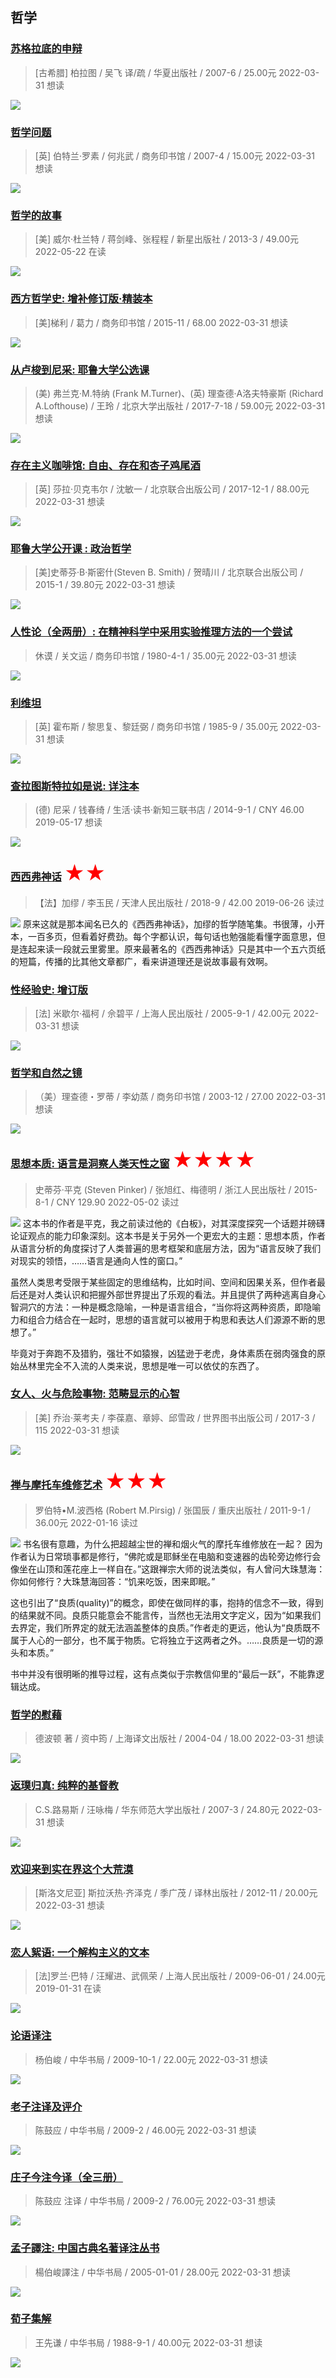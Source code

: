 ## 哲学
### [苏格拉底的申辩](https://book.douban.com/subject/2170983/) 
> [古希腊] 柏拉图 / 吴飞 译/疏 / 华夏出版社 / 2007-6 / 25.00元
> 2022-03-31 想读

![](html_想读\s4595394.jpg)


### [哲学问题](https://book.douban.com/subject/2111791/) 
> [英] 伯特兰·罗素 / 何兆武 / 商务印书馆 / 2007-4 / 15.00元
> 2022-03-31 想读

![](html_想读\s8960796.jpg)


### [哲学的故事](https://book.douban.com/subject/14439405/) 
> [美] 威尔·杜兰特 / 蒋剑峰、张程程 / 新星出版社 / 2013-3 / 49.00元
> 2022-05-22 在读

![](html_在读\s24589846.jpg)


### [西方哲学史: 增补修订版·精装本](https://book.douban.com/subject/26606416/) 
> [美]梯利 / 葛力 / 商务印书馆 / 2015-11 / 68.00
> 2022-03-31 想读

![](html_想读\s28746617.jpg)


### [从卢梭到尼采: 耶鲁大学公选课](https://book.douban.com/subject/26967794/) 
> (美) 弗兰克·M.特纳 (Frank M.Turner)、(英) 理查德·A洛夫特豪斯 (Richard A.Lofthouse) / 王玲 / 北京大学出版社 / 2017-7-18 / 59.00元
> 2022-03-31 想读

![](html_想读\s29500370.jpg)


### [存在主义咖啡馆: 自由、存在和杏子鸡尾酒](https://book.douban.com/subject/27170538/) 
> [英] 莎拉·贝克韦尔 / 沈敏一 / 北京联合出版公司 / 2017-12-1 / 88.00元
> 2022-03-31 想读

![](html_想读\s29675043.jpg)


### [耶鲁大学公开课 : 政治哲学](https://book.douban.com/subject/26278816/) 
> [美]史蒂芬·B·斯密什(Steven B. Smith) / 贺晴川 / 北京联合出版公司 / 2015-1 / 39.80元
> 2022-03-31 想读

![](html_想读\s33898400.jpg)


### [人性论（全两册）: 在精神科学中采用实验推理方法的一个尝试](https://book.douban.com/subject/1178535/) 
> 休谟 / 关文运 / 商务印书馆 / 1980-4-1 / 35.00元
> 2022-03-31 想读

![](html_想读\s2190557.jpg)


### [利维坦](https://book.douban.com/subject/1468426/) 
> [英] 霍布斯 / 黎思复、黎廷弼 / 商务印书馆 / 1985-9 / 35.00元
> 2022-03-31 想读

![](html_想读\s1755872.jpg)


### [查拉图斯特拉如是说: 详注本](https://book.douban.com/subject/25935944/) 
> (德) 尼采 / 钱春绮 / 生活·读书·新知三联书店 / 2014-9-1 / CNY 46.00
> 2019-05-17 想读

![](html_想读\s29966536.jpg)


### [西西弗神话](https://book.douban.com/subject/30295044/) <font color=#FF0000 size=6>★★</font>
> 【法】加缪 / 李玉民 / 天津人民出版社 / 2018-9 / 42.00
> 2019-06-26 读过

![](html_已读\s34236668.jpg)
原来这就是那本闻名已久的《西西弗神话》，加缪的哲学随笔集。书很薄，小开本，一百多页，但看着好费劲。每个字都认识，每句话也勉强能看懂字面意思，但是连起来读一段就云里雾里。原来最著名的《西西弗神话》只是其中一个五六页纸的短篇，传播的比其他文章都广，看来讲道理还是说故事最有效啊。

### [性经验史: 增订版](https://book.douban.com/subject/1437687/) 
> [法] 米歇尔·福柯 / 佘碧平 / 上海人民出版社 / 2005-9-1 / 42.00元
> 2022-03-31 想读

![](html_想读\s5672964.jpg)


### [哲学和自然之镜](https://book.douban.com/subject/1048835/) 
> （美）理查德・罗蒂 / 李幼蒸 / 商务印书馆 / 2003-12 / 27.00
> 2022-03-31 想读

![](html_想读\s1252178.jpg)


### [思想本质: 语言是洞察人类天性之窗](https://book.douban.com/subject/26593192/) <font color=#FF0000 size=6>★★★★</font>
> 史蒂芬·平克 (Steven Pinker) / 张旭红、梅德明 / 浙江人民出版社 / 2015-8-1 / CNY 129.90
> 2022-05-02 读过

![](html_已读\s28277341.jpg)
这本书的作者是平克，我之前读过他的《白板》，对其深度探究一个话题并磅礴论证观点的能力印象深刻。这本书是关于另外一个更宏大的主题：思想本质，作者从语言分析的角度探讨了人类普遍的思考框架和底层方法，因为“语言反映了我们对现实的领悟，……语言是通向人性的窗口。”

虽然人类思考受限于某些固定的思维结构，比如时间、空间和因果关系，但作者最后还是对人类认识和把握外部世界提出了乐观的看法。并且提供了两种逃离自身心智洞穴的方法：一种是概念隐喻，一种是语言组合，“当你将这两种资质，即隐喻力和组合力结合在一起时，思想的语言就可以被用于构思和表达人们源源不断的思想了。”

毕竟对于奔跑不及猎豹，强壮不如猿猴，凶猛逊于老虎，身体素质在弱肉强食的原始丛林里完全不入流的人类来说，思想是唯一可以依仗的东西了。

### [女人、火与危险事物: 范畴显示的心智](https://book.douban.com/subject/26985790/) 
> [美] 乔治·莱考夫 / 李葆嘉、章婷、邱雪政 / 世界图书出版公司 / 2017-3 / 115
> 2022-03-31 想读

![](html_想读\s29385055.jpg)


### [禅与摩托车维修艺术](https://book.douban.com/subject/6811366/) <font color=#FF0000 size=6>★★★</font>
> 罗伯特•M.波西格 (Robert M.Pirsig) / 张国辰 / 重庆出版社 / 2011-9-1 / 36.00元
> 2022-01-16 读过

![](html_已读\s6927676.jpg)
书名很有意趣，为什么把超越尘世的禅和烟火气的摩托车维修放在一起？ 因为作者认为日常琐事都是修行，“佛陀或是耶稣坐在电脑和变速器的齿轮旁边修行会像坐在山顶和莲花座上一样自在。”这跟禅宗大师的说法类似，有人曾问大珠慧海：你如何修行？大珠慧海回答：“饥来吃饭，困来即眠。”

这也引出了“良质(quality)”的概念，即使在做同样的事，抱持的信念不一致，得到的结果就不同。良质只能意会不能言传，当然也无法用文字定义，因为“如果我们去界定，我们所界定的就无法涵盖整体的良质。”作者走的更远，他认为“良质既不属于人心的一部分，也不属于物质。它将独立于这两者之外。……良质是一切的源头和本质。”

书中并没有很明晰的推导过程，这有点类似于宗教信仰里的“最后一跃”，不能靠逻辑达成。

### [哲学的慰藉](https://book.douban.com/subject/1045201/) 
> 德波顿 著 / 资中筠 / 上海译文出版社 / 2004-04 / 18.00
> 2022-03-31 想读

![](html_想读\s1035733.jpg)


### [返璞归真: 纯粹的基督教](https://book.douban.com/subject/2066374/) 
> C.S.路易斯 / 汪咏梅 / 华东师范大学出版社 / 2007-3 / 24.80元
> 2022-03-31 想读

![](html_想读\s2527436.jpg)


### [欢迎来到实在界这个大荒漠](https://book.douban.com/subject/20284227/) 
> [斯洛文尼亚] 斯拉沃热·齐泽克 / 季广茂 / 译林出版社 / 2012-11 / 20.00元
> 2022-03-31 想读

![](html_想读\s24515041.jpg)


### [恋人絮语: 一个解构主义的文本](https://book.douban.com/subject/3765331/) 
> [法]罗兰·巴特 / 汪耀进、武佩荣 / 上海人民出版社 / 2009-06-01 / 24.00元
> 2019-01-31 在读

![](html_在读\s3860475.jpg)


### [论语译注](https://book.douban.com/subject/4098263/) 
> 杨伯峻 / 中华书局 / 2009-10-1 / 22.00元
> 2022-03-31 想读

![](html_想读\s4052084.jpg)


### [老子注译及评介](https://book.douban.com/subject/1033163/) 
> 陈鼓应 / 中华书局 / 2009-2 / 46.00元
> 2022-03-31 想读

![](html_想读\s4011419.jpg)


### [庄子今注今译（全三册）](https://book.douban.com/subject/1051919/) 
> 陈鼓应 注译 / 中华书局 / 2009-2 / 76.00元
> 2022-03-31 想读

![](html_想读\s6286352.jpg)


### [孟子譯注: 中国古典名著译注丛书](https://book.douban.com/subject/1006624/) 
> 楊伯峻譯注 / 中华书局 / 2005-01-01 / 28.00元
> 2022-03-31 想读

![](html_想读\s11315537.jpg)


### [荀子集解](https://book.douban.com/subject/1034396/) 
> 王先谦 / 中华书局 / 1988-9-1 / 40.00元
> 2022-03-31 想读

![](html_想读\s1024755.jpg)


